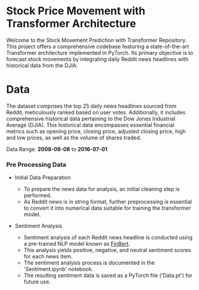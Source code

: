 # Stock Price Movement with Transformer Architecture
Welcome to the Stock Movement Prediction with Transformer Repository. This project offers a comprehensive codebase featuring a state-of-the-art Transformer architecture implemented in PyTorch. Its primary objective is to forecast stock movements by integrating daily Reddit news headlines with historical data from the DJIA.

# Data
The dataset comprises the top 25 daily news headlines sourced from Reddit, meticulously ranked based on user votes. Additionally, it includes comprehensive historical data pertaining to the Dow Jones Industrial Average (DJIA). This historical data encompasses essential financial metrics such as opening price, closing price, adjusted closing price, high and low prices, as well as the volume of shares traded.

Data Range: <b>2008-08-08</b> to <b>2016-07-01</b>

### Pre Processing Data
*  Initial Data Preparation
    * To prepare the news data for analysis, an initial cleaning step is performed.
    * As Reddit news is in string format, further preprocessing is essential to convert it into numerical data suitable for training the transformer model.

* Sentiment Analysis
  * Sentiment analysis of each Reddit news headline is conducted using a pre-trained NLP model known as [FinBert](https://huggingface.co/ProsusAI/finbert).
  * This analysis yields positive, negative, and neutral sentiment scores for each news item.
  * The sentiment analysis process is documented in the 'Sentiment.ipynb' notebook.
  * The resulting sentiment data is saved as a PyTorch file ('Data.pt') for future use.
